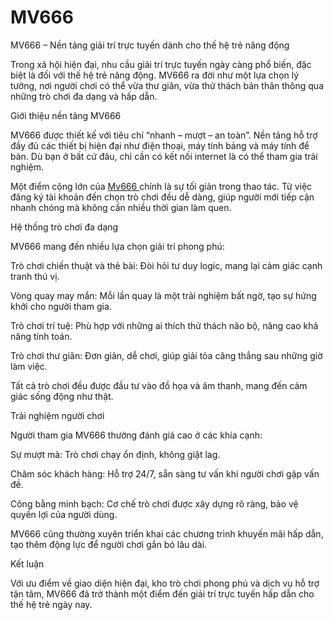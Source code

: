 # MV666
MV666 – Nền tảng giải trí trực tuyến dành cho thế hệ trẻ năng động

Trong xã hội hiện đại, nhu cầu giải trí trực tuyến ngày càng phổ biến, đặc biệt là đối với thế hệ trẻ năng động. MV666 ra đời như một lựa chọn lý tưởng, nơi người chơi có thể vừa thư giãn, vừa thử thách bản thân thông qua những trò chơi đa dạng và hấp dẫn.

Giới thiệu nền tảng MV666

MV666 được thiết kế với tiêu chí “nhanh – mượt – an toàn”. Nền tảng hỗ trợ đầy đủ các thiết bị hiện đại như điện thoại, máy tính bảng và máy tính để bàn. Dù bạn ở bất cứ đâu, chỉ cần có kết nối internet là có thể tham gia trải nghiệm.

Một điểm cộng lớn của <a href=https://mv666.site> Mv666  </a>  chính là sự tối giản trong thao tác. Từ việc đăng ký tài khoản đến chọn trò chơi đều dễ dàng, giúp người mới tiếp cận nhanh chóng mà không cần nhiều thời gian làm quen.

Hệ thống trò chơi đa dạng

MV666 mang đến nhiều lựa chọn giải trí phong phú:

Trò chơi chiến thuật và thẻ bài: Đòi hỏi tư duy logic, mang lại cảm giác cạnh tranh thú vị.

Vòng quay may mắn: Mỗi lần quay là một trải nghiệm bất ngờ, tạo sự hứng khởi cho người tham gia.

Trò chơi trí tuệ: Phù hợp với những ai thích thử thách não bộ, nâng cao khả năng tính toán.

Trò chơi thư giãn: Đơn giản, dễ chơi, giúp giải tỏa căng thẳng sau những giờ làm việc.

Tất cả trò chơi đều được đầu tư vào đồ họa và âm thanh, mang đến cảm giác sống động như thật.

Trải nghiệm người chơi

Người tham gia MV666 thường đánh giá cao ở các khía cạnh:

Sự mượt mà: Trò chơi chạy ổn định, không giật lag.

Chăm sóc khách hàng: Hỗ trợ 24/7, sẵn sàng tư vấn khi người chơi gặp vấn đề.

Công bằng minh bạch: Cơ chế trò chơi được xây dựng rõ ràng, bảo vệ quyền lợi của người dùng.

MV666 cũng thường xuyên triển khai các chương trình khuyến mãi hấp dẫn, tạo thêm động lực để người chơi gắn bó lâu dài.

Kết luận

Với ưu điểm về giao diện hiện đại, kho trò chơi phong phú và dịch vụ hỗ trợ tận tâm, MV666 đã trở thành một điểm đến giải trí trực tuyến hấp dẫn cho thế hệ trẻ ngày nay.
